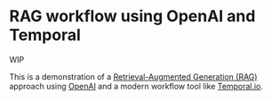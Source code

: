 # RAG workflow using OpenAI and Temporal

WIP

This is a demonstration of a [Retrieval-Augmented Generation (RAG)][RAG] approach using [OpenAI][OPENAI] and a modern 
workflow tool like [Temporal.io][TEMPORAL].

[RAG]: https://research.ibm.com/blog/retrieval-augmented-generation-RAG
[OPENAI]: https://openai.com
[TEMPORAL]: https://temporal.io 